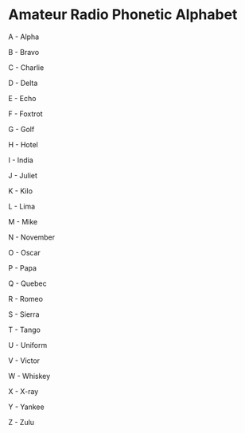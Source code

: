 # Amateur Radio Phonetic Alphabet

A - Alpha

B - Bravo

C - Charlie

D - Delta

E - Echo

F - Foxtrot

G - Golf

H - Hotel

I - India

J - Juliet

K - Kilo

L - Lima

M - Mike

N - November

O - Oscar

P - Papa

Q - Quebec

R - Romeo

S - Sierra

T - Tango

U - Uniform

V - Victor

W - Whiskey

X - X-ray

Y - Yankee

Z - Zulu
